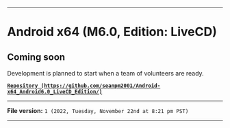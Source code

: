 
***

# Android x64 (M6.0, Edition: LiveCD)

## Coming soon

Development is planned to start when a team of volunteers are ready.

**[`Repository (https://github.com/seanpm2001/Android-x64_Android6.0_LiveCD_Edition/)`](https://github.com/seanpm2001/Android-x64_Android6.0_LiveCD_Edition/)**

***

**File version:** `1 (2022, Tuesday, November 22nd at 8:21 pm PST)`

***
